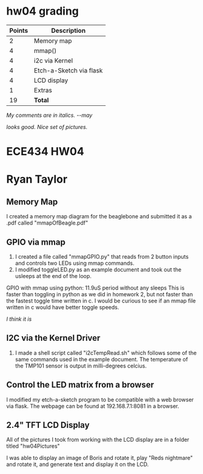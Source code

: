 # hw04 grading

| Points      | Description |
| ----------- | ----------- |
|  2 | Memory map 
|  4 | mmap()
|  4 | i2c via Kernel
|  4 | Etch-a-Sketch via flask
|  4 | LCD display
|  1 | Extras
| 19 | **Total**

*My comments are in italics. --may*

*looks good.  Nice set of pictures.*

# ECE434 HW04 
# Ryan Taylor

## Memory Map
I created a memory map diagram for the beaglebone and submitted it as a .pdf called "mmapOfBeagle.pdf"

## GPIO via mmap
1. I created a file called "mmapGPIO.py" that reads from 2 button inputs and controls two LEDs using mmap commands. 
2. I modified toggleLED.py as an example document and took out the usleeps at the end of the loop. 

GPIO with mmap using python: 11.9uS period without any sleeps
This is faster than toggling in python as we did in homework 2, but not faster than the fastest toggle time written in c. I would be curious to see if an mmap file written in c would have better toggle speeds.

*I think it is*

## I2C via the Kernel Driver
1. I made a shell script called "i2cTempRead.sh" which follows some of the same commands used in the example document. The temperature of the TMP101 sensor is output in milli-degrees celcius. 

## Control the LED matrix from a browser
I modified my etch-a-sketch program to be compatible with a web browser via flask. The webpage can be found at 192.168.7.1:8081 in a browser.

## 2.4" TFT LCD Display
All of the pictures I took from working with the LCD display are in a folder titled "hw04Pictures"

I was able to display an image of Boris and rotate it, play "Reds nightmare" and rotate it, and generate text and display it on the LCD. 
